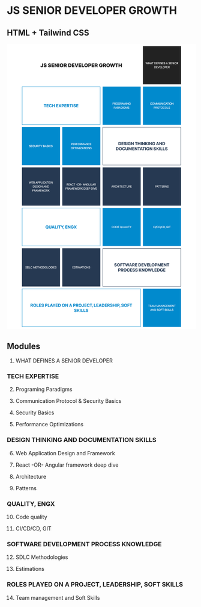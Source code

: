 # JS SENIOR DEVELOPER GROWTH

## HTML + Tailwind CSS

<img src="result.png" alt="result" width="600"/>

## Modules
1. WHAT DEFINES A SENIOR DEVELOPER

### TECH EXPERTISE

2. Programing Paradigms

3. Communication Protocol & Security Basics

4. Security Basics

5. Performance Optimizations

### DESIGN THINKING AND DOCUMENTATION SKILLS

6. Web Application Design and Framework

7. React -OR- Angular framework deep dive

8. Architecture

9. Patterns

### QUALITY, ENGX

10. Code quality

11. CI/CD/CD, GIT

### SOFTWARE DEVELOPMENT PROCESS KNOWLEDGE

12. SDLC Methodologies

13. Estimations

### ROLES PLAYED ON A PROJECT, LEADERSHIP, SOFT SKILLS

14. Team management and Soft Skills
